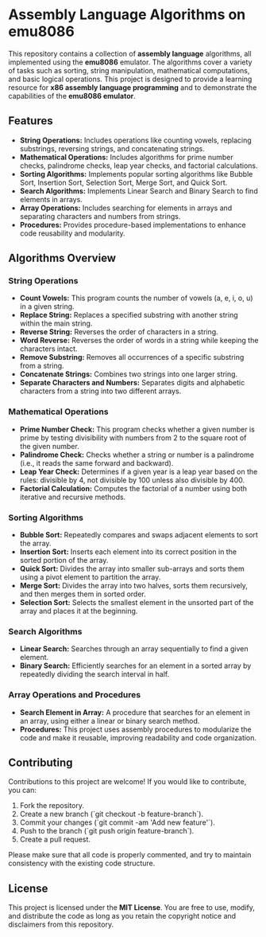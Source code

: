 # Assembly Language Algorithms on emu8086

This repository contains a collection of **assembly language** algorithms, all implemented using the **emu8086** emulator. The algorithms cover a variety of tasks such as sorting, string manipulation, mathematical computations, and basic logical operations. This project is designed to provide a learning resource for **x86 assembly language programming** and to demonstrate the capabilities of the **emu8086 emulator**.

## Features

<ul>
  <li><b>String Operations:</b> Includes operations like counting vowels, replacing substrings, reversing strings, and concatenating strings.</li>
  <li><b>Mathematical Operations:</b> Includes algorithms for prime number checks, palindrome checks, leap year checks, and factorial calculations.</li>
  <li><b>Sorting Algorithms:</b> Implements popular sorting algorithms like Bubble Sort, Insertion Sort, Selection Sort, Merge Sort, and Quick Sort.</li>
  <li><b>Search Algorithms:</b> Implements Linear Search and Binary Search to find elements in arrays.</li>
  <li><b>Array Operations:</b> Includes searching for elements in arrays and separating characters and numbers from strings.</li>
  <li><b>Procedures:</b> Provides procedure-based implementations to enhance code reusability and modularity.</li>
</ul>

## Algorithms Overview

### String Operations

<ul>
  <li><b>Count Vowels:</b> This program counts the number of vowels (a, e, i, o, u) in a given string.</li>
  <li><b>Replace String:</b> Replaces a specified substring with another string within the main string.</li>
  <li><b>Reverse String:</b> Reverses the order of characters in a string.</li>
  <li><b>Word Reverse:</b> Reverses the order of words in a string while keeping the characters intact.</li>
  <li><b>Remove Substring:</b> Removes all occurrences of a specific substring from a string.</li>
  <li><b>Concatenate Strings:</b> Combines two strings into one larger string.</li>
  <li><b>Separate Characters and Numbers:</b> Separates digits and alphabetic characters from a string into two different arrays.</li>
</ul>

### Mathematical Operations

<ul>
  <li><b>Prime Number Check:</b> This program checks whether a given number is prime by testing divisibility with numbers from 2 to the square root of the given number.</li>
  <li><b>Palindrome Check:</b> Checks whether a string or number is a palindrome (i.e., it reads the same forward and backward).</li>
  <li><b>Leap Year Check:</b> Determines if a given year is a leap year based on the rules: divisible by 4, not divisible by 100 unless also divisible by 400.</li>
  <li><b>Factorial Calculation:</b> Computes the factorial of a number using both iterative and recursive methods.</li>
</ul>

### Sorting Algorithms

<ul>
  <li><b>Bubble Sort:</b> Repeatedly compares and swaps adjacent elements to sort the array.</li>
  <li><b>Insertion Sort:</b> Inserts each element into its correct position in the sorted portion of the array.</li>
  <li><b>Quick Sort:</b> Divides the array into smaller sub-arrays and sorts them using a pivot element to partition the array.</li>
  <li><b>Merge Sort:</b> Divides the array into two halves, sorts them recursively, and then merges them in sorted order.</li>
  <li><b>Selection Sort:</b> Selects the smallest element in the unsorted part of the array and places it at the beginning.</li>
</ul>

### Search Algorithms

<ul>
  <li><b>Linear Search:</b> Searches through an array sequentially to find a given element.</li>
  <li><b>Binary Search:</b> Efficiently searches for an element in a sorted array by repeatedly dividing the search interval in half.</li>
</ul>

### Array Operations and Procedures

<ul>
  <li><b>Search Element in Array:</b> A procedure that searches for an element in an array, using either a linear or binary search method.</li>
  <li><b>Procedures:</b> This project uses assembly procedures to modularize the code and make it reusable, improving readability and code organization.</li>
</ul>

## Contributing

Contributions to this project are welcome! If you would like to contribute, you can:

<ol>
  <li>Fork the repository.</li>
  <li>Create a new branch (`git checkout -b feature-branch`).</li>
  <li>Commit your changes (`git commit -am 'Add new feature'`).</li>
  <li>Push to the branch (`git push origin feature-branch`).</li>
  <li>Create a pull request.</li>
</ol>

Please make sure that all code is properly commented, and try to maintain consistency with the existing code structure.

## License

This project is licensed under the **MIT License**. You are free to use, modify, and distribute the code as long as you retain the copyright notice and disclaimers from this repository.
